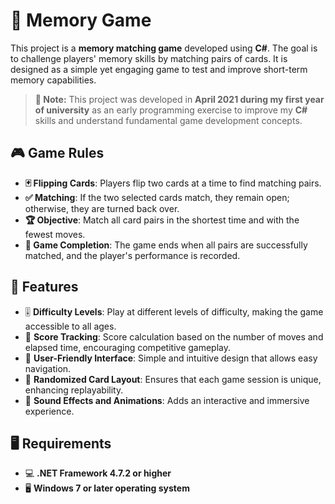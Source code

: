 # 🧠 Memory Game

This project is a **memory matching game** developed using **C#**. The goal is to challenge players' memory skills by matching pairs of cards. It is designed as a simple yet engaging game to test and improve short-term memory capabilities.

> **📌 Note:** This project was developed in **April 2021 during my first year of university** as an early programming exercise to improve my **C#** skills and understand fundamental game development concepts.

## 🎮 Game Rules

- **🃏 Flipping Cards**: Players flip two cards at a time to find matching pairs.
- **✅ Matching**: If the two selected cards match, they remain open; otherwise, they are turned back over.
- **🏆 Objective**: Match all card pairs in the shortest time and with the fewest moves.
- **🎯 Game Completion**: The game ends when all pairs are successfully matched, and the player's performance is recorded.

## 🚀 Features

- 🎚 **Difficulty Levels**: Play at different levels of difficulty, making the game accessible to all ages.
- 🏅 **Score Tracking**: Score calculation based on the number of moves and elapsed time, encouraging competitive gameplay.
- 🎨 **User-Friendly Interface**: Simple and intuitive design that allows easy navigation.
- 🔄 **Randomized Card Layout**: Ensures that each game session is unique, enhancing replayability.
- 🎵 **Sound Effects and Animations**: Adds an interactive and immersive experience.

## 🖥 Requirements

- 💻 **.NET Framework 4.7.2 or higher**
- 🖥 **Windows 7 or later operating system**
